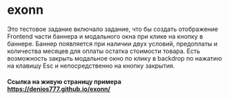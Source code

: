 # exonn
Это тестовое задание включало задание, что бы создать отображение Frontend части баннера и модального окна при клике на кнопку в баннере. Баннер появляется при наличии двух условий, предоплаты и количества месяцев для оплаты остатка стоимости товара. Есть возможность закрыть модальное окно по клику в backdrop по нажатию на клавишу Esc и непосредственно на кнопку закрытия.
#### Ссылка на живую страницу примера https://denios777.github.io/exonn/
